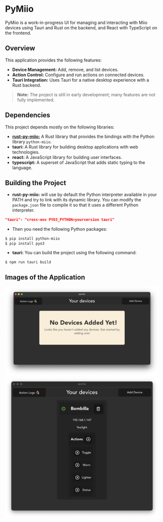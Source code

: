# PyMiio

PyMiio is a work-in-progress UI for managing and interacting with Miio devices using Tauri and Rust on the backend, and React with TypeScript on the frontend.

## Overview

This application provides the following features:
- **Device Management:** Add, remove, and list devices.
- **Action Control:** Configure and run actions on connected devices.
- **Tauri Integration:** Uses Tauri for a native desktop experience with a Rust backend.

> **Note:** The project is still in early development; many features are not fully implemented.

## Dependencies

This project depends mostly on the following libraries:
- [**rust-py-miio:**](https://github.com/juancabe/rust-py-miio) A Rust library that provides the bindings with the Python library
`python-miio`.
- **tauri:** A Rust library for building desktop applications with web technologies.
- **react:** A JavaScript library for building user interfaces.
- **typescript:** A superset of JavaScript that adds static typing to the language.


## Building the Project

- **rust-py-miio:** will use by default the Python interpreter available in your PATH and try to link with its dynamic library.
You can modify the `package.json` file to compile it so that it uses a different Python interpreter.
``` json
"tauri": "cross-env PYO3_PYTHON=yourversion tauri"
```
- Then you need the following Python packages:
```shell
$ pip install python-miio
$ pip install pyo3
```

- **tauri:** You can build the project using the following command:
```shell
$ npm run tauri build
```

## Images of the Application

![Without a device](./readme-assets/nodevices.png)
![With a device](./readme-assets/bombilla.png)